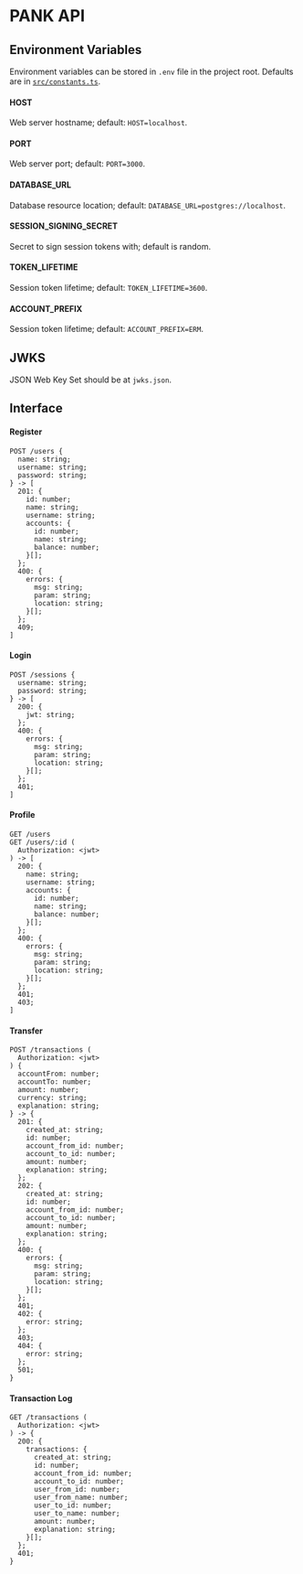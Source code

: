# PANK API

## Environment Variables

Environment variables can be stored in `.env` file in the project root.
Defaults are in [`src/constants.ts`](src/constants.ts).

#### HOST

Web server hostname; default: `HOST=localhost`.

#### PORT

Web server port; default: `PORT=3000`.

#### DATABASE_URL

Database resource location; default: `DATABASE_URL=postgres://localhost`.

#### SESSION_SIGNING_SECRET

Secret to sign session tokens with; default is random.

#### TOKEN_LIFETIME

Session token lifetime; default: `TOKEN_LIFETIME=3600`.

#### ACCOUNT_PREFIX

Session token lifetime; default: `ACCOUNT_PREFIX=ERM`.

## JWKS

JSON Web Key Set should be at `jwks.json`.

## Interface

#### Register

```
POST /users {
  name: string;
  username: string;
  password: string;
} -> [
  201: {
    id: number;
    name: string;
    username: string;
    accounts: {
      id: number;
      name: string;
      balance: number;
    }[];
  };
  400: {
    errors: {
      msg: string;
      param: string;
      location: string;
    }[];
  };
  409;
]
```

#### Login

```
POST /sessions {
  username: string;
  password: string;
} -> [
  200: {
    jwt: string;
  };
  400: {
    errors: {
      msg: string;
      param: string;
      location: string;
    }[];
  };
  401;
]
```

#### Profile

```
GET /users
GET /users/:id (
  Authorization: <jwt>
) -> [
  200: {
    name: string;
    username: string;
    accounts: {
      id: number;
      name: string;
      balance: number;
    }[];
  };
  400: {
    errors: {
      msg: string;
      param: string;
      location: string;
    }[];
  };
  401;
  403;
]
```

#### Transfer

```
POST /transactions (
  Authorization: <jwt>
) {
  accountFrom: number;
  accountTo: number;
  amount: number;
  currency: string;
  explanation: string;
} -> {
  201: {
    created_at: string;
    id: number;
    account_from_id: number;
    account_to_id: number;
    amount: number;
    explanation: string;
  };
  202: {
    created_at: string;
    id: number;
    account_from_id: number;
    account_to_id: number;
    amount: number;
    explanation: string;
  };
  400: {
    errors: {
      msg: string;
      param: string;
      location: string;
    }[];
  };
  401;
  402: {
    error: string;
  };
  403;
  404: {
    error: string;
  };
  501;
}
```

#### Transaction Log

```
GET /transactions (
  Authorization: <jwt>
) -> {
  200: {
    transactions: {
      created_at: string;
      id: number;
      account_from_id: number;
      account_to_id: number;
      user_from_id: number;
      user_from_name: number;
      user_to_id: number;
      user_to_name: number;
      amount: number;
      explanation: string;
    }[];
  };
  401;
}
```
